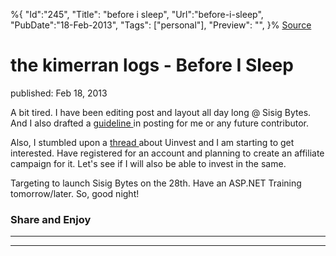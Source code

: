 ﻿%{
    "Id":"245",
    "Title": "before i sleep",
    "Url":"before-i-sleep",
    "PubDate":"18-Feb-2013",
    "Tags": ["personal"],
    "Preview": "",
}%
[Source](http://markhughneri.com/blog/686/before-i-sleep/ "Permalink to the kimerran logs - Before I Sleep")

# the kimerran logs - Before I Sleep

published: Feb 18, 2013

A bit tired. I have been editing post and layout all day long @ Sisig Bytes. And I also drafted a [guideline ][1]in posting for me or any future contributor.

Also, I stumbled upon a [thread ][2]about Uinvest and I am starting to get interested. Have registered for an account and planning to create an affiliate campaign for it. Let's see if I will also be able to invest in the same.

Targeting to launch Sisig Bytes on the 28th. Have an ASP.NET Training tomorrow/later. So, good night!

### Share and Enjoy

* * *

* * *

[1]: http://www.sisigbytes.com/blog/guidelines/draft-of-posting-guidelines
[2]: http://www.pinoymoneytalk.com/forum/index.php?topic=40650.msg444895;topicseen#new
